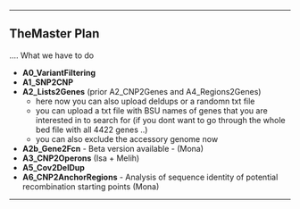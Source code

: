
---------------------------------------------------
## TheMaster Plan
.... What we have to do
- **A0_VariantFiltering**
- **A1_SNP2CNP** 
- **A2_Lists2Genes** (prior A2_CNP2Genes and A4_Regions2Genes)
  - here now you can also upload deldups or a randomn txt file 
  - you can upload a txt file with BSU names of genes that you are interested in to search for (if you dont want to go through the whole bed file with all 4422 genes ..)
  - you can also exclude the accessory genome now
- **A2b_Gene2Fcn** - Beta version available - (Mona)
- **A3_CNP2Operons** (Isa + Melih)
- **A5_Cov2DelDup** 
- **A6_CNP2AnchorRegions** - Analysis of sequence identity of potential recombination starting points (Mona) 

---------------------------------------------------

